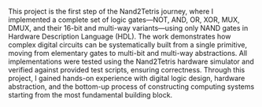 This project is the first step of the Nand2Tetris journey, where I implemented a complete set of logic gates—NOT, AND, OR, XOR, MUX, DMUX, and their 16-bit and multi-way variants—using only NAND gates in Hardware Description Language (HDL). The work demonstrates how complex digital circuits can be systematically built from a single primitive, moving from elementary gates to multi-bit and multi-way abstractions. All implementations were tested using the Nand2Tetris hardware simulator and verified against provided test scripts, ensuring correctness. Through this project, I gained hands-on experience with digital logic design, hardware abstraction, and the bottom-up process of constructing computing systems starting from the most fundamental building block.
